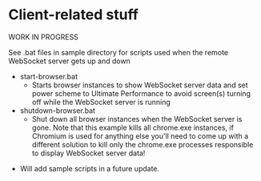 # Client-related stuff

WORK IN PROGRESS

See .bat files in sample directory for scripts used when the remote WebSocket server gets up and down
- start-browser.bat
  - Starts browser instances to show WebSocket server data and set power scheme to Ultimate Performance to avoid screen(s) turning off while the WebSocket server is running
- shutdown-browser.bat
  - Shut down all browser instances when the WebSocket server is gone. Note that this example kills all chrome.exe instances, if Chromium is used for anything else you'll need to come up with a different solution to kill only the chrome.exe processes responsible to display WebSocket server data!

* Will add sample scripts in a future update.

